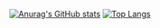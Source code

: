
[![Anurag's GitHub stats](https://github-readme-stats.vercel.app/api?username=VictorNGomes)](https://github.com/VictorNGomes/)
[![Top Langs](https://github-readme-stats.vercel.app/api/top-langs/?username=VictorNGomes&langs_count=8)](https://github.com/VictorNGomes/)

